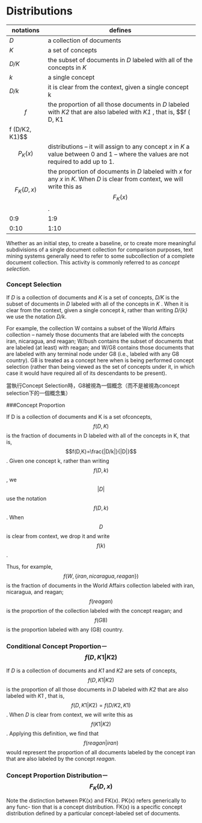 # Distributions
| notations | defines |
| -- | -- |
| *D* | a collection of documents |
| *K* | a set of concepts |
| *D/K* | the subset of documents in *D* labeled with all of the concepts in *K* |
| *k* | a single concept |
| *D/k* | it is clear from the context, given a single concept k |
| $$f$$ | the proportion of all those documents in *D* labeled with *K2* that are also labeled with *K1* , that is, $$f ( D, K1 | K2 ) =
f (D/K2, K1)$$|
|  $$P_K(x)$$| distributions – it will assign to any concept *x* in *K* a value between 0 and 1 – where the values are not required to add up to 1. |
| $$F_K(D, x)$$ | the proportion of documents in *D* labeled with *x* for any *x* in *K*. When *D* is clear from context, we will write this as $$F_K( x)$$. |
| 0:9 | 1:9 |
| 0:10 | 1:10 |


Whether as an initial step, to create a baseline, or to create more meaningful subdivisions of a single document collection for comparison purposes, text mining systems generally need to refer to some subcollection of a complete document collection. This activity is commonly referred to as *concept selection*. 




### Concept Selection


If *D* is a collection of documents and *K* is a set of concepts, *D/K* is the subset of documents in *D* labeled with all of the concepts in *K* . When it is clear from the context, given a single concept *k*, rather than writing *D/{k}* we use the notation *D/k*.

For example, the collection W contains a subset of the World Affairs collection – namely those documents that are labeled with the concepts iran, nicaragua, and reagan; W/bush contains the subset of documents that are labeled (at least) with reagan; and W/G8 contains those documents that are labeled with any terminal node under G8 (i.e., labeled with any G8 country). G8 is treated as a concept here when is being performed concept selection (rather than being viewed as the set of concepts under it, in which case it would have required all of its descendants to be present).

當執行Concept Selection時，G8被視為一個概念（而不是被視為concept selection下的一個概念集）

###Concept Proportion

If D is a collection of documents and K is a set
ofconcepts, $$f(D,K)$$ is the fraction of documents in D labeled with all of the concepts
in K, that is,  $$f(D,K)=\frac{|D/k|}{|D|}$$. Given one concept k, rather than writing $$f (D, {k})$$, we $$|D|$$
 use the notation $$f ( D, k)$$. When $$D$$ is clear from context, we drop it and write $$f ( k)$$.
 
Thus, for example, $$f (W, \big\{ iran, nicaragua, reagan \big\})$$ is the fraction of documents in the World Affairs collection labeled with iran, nicaragua, and reagan; $$f (reagan)$$ is the proportion of the collection labeled with the concept reagan; and $$f (G8)$$ is the proportion labeled with any (G8) country.


### Conditional Concept Proportion－$$f(D,K1 | K2)$$
If *D* is a collection of documents and *K1* and *K2* are sets of concepts, $$f(D,K1 | K2)$$ is the proportion of all those documents in *D* labeled with *K2* that are also labeled with *K1* , that is, $$f ( D, K1 | K2 ) =
f (D/K2, K1)$$. When *D* is clear from context, we will write this as $$f (K1 | K2)$$.
Applying this definition, we find that $$f (reagan | iran)$$ would represent the proportion of all documents labeled by the concept iran that are also labeled by the concept *reagan*.


### Concept Proportion Distribution－$$F_K(D, x)$$
Note the distinction between PK(x) and FK(x). PK(x) refers generically to any func- tion that is a concept distribution. FK(x) is a specific concept distribution defined by a particular concept-labeled set of documents.

